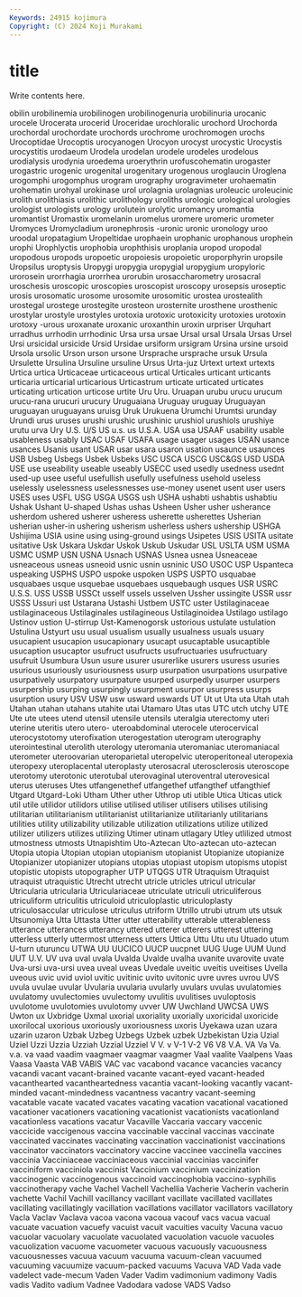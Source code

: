 ```yaml
---
Keywords: 24915 kojimura
Copyright: (C) 2024 Koji Murakami
---
```


# title

Write contents here.



obilin urobilinemia urobilinogen urobilinogenuria urobilinuria
urocanic urocele Urocerata urocerid Uroceridae urochloralic urochord Urochorda urochordal urochordate
urochords urochrome urochromogen urochs Urocoptidae Urocoptis urocyanogen Urocyon urocyst urocystic
Urocystis urocystitis urodaeum Urodela urodelan urodele urodeles urodelous urodialysis urodynia
uroedema uroerythrin urofuscohematin urogaster urogastric urogenic urogenital urogenitary urogenous uroglaucin
Uroglena urogomphi urogomphus urogram urography urogravimeter urohaematin urohematin urohyal urokinase
urol urolagnia urolagnias uroleucic uroleucinic urolith urolithiasis urolithic urolithology uroliths
urologic urological urologies urologist urologists urology urolutein urolytic uromancy uromantia
uromantist Uromastix uromelanin uromelus uromere uromeric urometer Uromyces Uromycladium uronephrosis
-uronic uronic uronology uroo uroodal uropatagium Uropeltidae urophaein urophanic urophanous
urophein urophi Urophlyctis urophobia urophthisis uroplania uropod uropodal uropodous uropods
uropoetic uropoiesis uropoietic uroporphyrin uropsile Uropsilus uroptysis Uropygi uropygia uropygial
uropygium uropyloric urorosein urorrhagia urorrhea urorubin urosaccharometry urosacral uroschesis uroscopic
uroscopies uroscopist uroscopy urosepsis uroseptic urosis urosomatic urosome urosomite urosomitic
urostea urostealith urostegal urostege urostegite urosteon urosternite urosthene urosthenic urostylar
urostyle urostyles urotoxia urotoxic urotoxicity urotoxies urotoxin urotoxy -urous uroxanate
uroxanic uroxanthin uroxin urpriser Urquhart urradhus urrhodin urrhodinic Ursa ursa
ursae Ursal ursal Ursala Ursas Ursel Ursi ursicidal ursicide Ursid
Ursidae ursiform ursigram Ursina ursine ursoid Ursola ursolic Urson urson
ursone Ursprache ursprache ursuk Ursula Ursulette Ursulina Ursuline ursuline Ursus
Urta-juz Urtext urtext urtexts Urtica urtica Urticaceae urticaceous urtical Urticales
urticant urticants urticaria urticarial urticarious Urticastrum urticate urticated urticates urticating
urtication urticose urtite Uru Uru. Uruapan urubu urucu urucum urucu-rana
urucuri urucury Uruguaiana Uruguay uruguay Uruguayan uruguayan uruguayans uruisg Uruk
Urukuena Urumchi Urumtsi urunday Urundi urus uruses urushi urushic urushinic
urushiol urushiols urushiye urutu urva Ury U.S. U/S US u.s.
us U.S.A. USA usa USAAF usability usable usableness usably USAC
USAF USAFA usage usager usages USAN usance usances Usanis usant
USAR usar usara usaron usation usaunce usaunces USB Usbeg Usbegs
Usbek Usbeks USC USCA USCG USC&GS USD USDA USE use
useability useable useably USECC used usedly usedness usednt used-up usee
useful usefullish usefully usefulness usehold useless uselessly uselessness uselessnesses use-money
usenet usent user users USES uses USFL USG USGA USGS
ush USHA ushabti ushabtis ushabtiu Ushak Ushant U-shaped Ushas ushas
Usheen Usher usher usherance usherdom ushered usherer usheress usherette usherettes
Usherian usherian usher-in ushering usherism usherless ushers ushership USHGA Ushijima
USIA usine using using-ground usings Usipetes USIS USITA usitate usitative
Usk Uskara Uskdar Uskok Uskub Uskudar USL USLTA USM USMA
USMC USMP USN USNA Usnach USNAS Usnea usnea Usneaceae usneaceous
usneas usneoid usnic usnin usninic USO USOC USP Uspanteca uspeaking
USPHS USPO uspoke uspoken USPS USPTO usquabae usquabaes usque usquebae
usquebaes usquebaugh usques USR USRC U.S.S. USS USSB USSCt usself
ussels usselven Ussher ussingite USSR ussr USSS Ussuri ust Ustarana
Ustashi Ustbem USTC uster Ustilaginaceae ustilaginaceous Ustilaginales ustilagineous Ustilaginoidea Ustilago
ustilago Ustinov ustion U-stirrup Ust-Kamenogorsk ustorious ustulate ustulation Ustulina Ustyurt
usu usual usualism usually usualness usuals usuary usucapient usucapion usucapionary
usucapt usucaptable usucaptible usucaption usucaptor usufruct usufructs usufructuaries usufructuary usufruit
Usumbura Usun usure usurer usurerlike usurers usuress usuries usurious usuriously
usuriousness usurp usurpation usurpations usurpative usurpatively usurpatory usurpature usurped usurpedly
usurper usurpers usurpership usurping usurpingly usurpment usurpor usurpress usurps usurption
usury USV USW usw usward uswards UT Ut ut Uta
uta Utah utah Utahan utahan utahans utahite utai Utamaro Utas
utas UTC utch utchy UTE Ute ute utees utend utensil
utensile utensils uteralgia uterectomy uteri uterine uteritis utero utero- uteroabdominal
uterocele uterocervical uterocystotomy uterofixation uterogestation uterogram uterography uterointestinal uterolith uterology
uteromania uteromaniac uteromaniacal uterometer uteroovarian uteroparietal uteropelvic uteroperitoneal uteropexia uteropexy
uteroplacental uteroplasty uterosacral uterosclerosis uteroscope uterotomy uterotonic uterotubal uterovaginal uteroventral
uterovesical uterus uteruses Utes utfangenethef utfangethef utfangthef utfangthief Utgard Utgard-Loki
Utham Uther uther Uthrop uti utible Utica Uticas utick util
utile utilidor utilidors utilise utilised utiliser utilisers utilises utilising utilitarian
utilitarianism utilitarianist utilitarianize utilitarianly utilitarians utilities utility utilizability utilizable utilization
utilizations utilize utilized utilizer utilizers utilizes utilizing Utimer utinam utlagary
Utley utlilized utmost utmostness utmosts Utnapishtim Uto-Aztecan Uto-aztecan uto-aztecan Utopia
utopia Utopian utopian utopianism utopianist Utopianize utopianize Utopianizer utopianizer utopians
utopias utopiast utopism utopisms utopist utopistic utopists utopographer UTP UTQGS
UTR Utraquism Utraquist utraquist utraquistic Utrecht utrecht utricle utricles utricul
utricular Utricularia utricularia Utriculariaceae utriculate utriculi utriculiferous utriculiform utriculitis utriculoid
utriculoplastic utriculoplasty utriculosaccular utriculose utriculus utriform Utrillo utrubi utrum uts
utsuk Utsunomiya Utta Uttasta Utter utter utterability utterable utterableness utterance
utterances utterancy uttered utterer utterers utterest uttering utterless utterly uttermost
utterness utters Uttica Uttu Utu utu Utuado utum U-turn uturuncu
UTWA UU UUCICO UUCP uucpnet UUG Uuge UUM Uund UUT
U.V. UV uva uval uvala Uvalda Uvalde uvalha uvanite uvarovite
uvate Uva-ursi uva-ursi uvea uveal uveas Uvedale uveitic uveitis uveitises
Uvella uveous uvic uvid uviol uvitic uvitinic uvito uvitonic uvre
uvres uvrou UVS uvula uvulae uvular Uvularia uvularia uvularly uvulars
uvulas uvulatomies uvulatomy uvulectomies uvulectomy uvulitis uvulitises uvuloptosis uvulotome uvulotomies
uvulotomy uvver UW Uwchland UWCSA UWS Uwton ux Uxbridge Uxmal
uxorial uxoriality uxorially uxoricidal uxoricide uxorilocal uxorious uxoriously uxoriousness uxoris
Uyekawa uzan uzara uzarin uzaron Uzbak Uzbeg Uzbegs Uzbek uzbek
Uzbekistan Uzia Uzial Uziel Uzzi Uzzia Uzziah Uzzial Uzziel V
V. v V-1 V-2 V6 V8 V.A. VA Va Va.
v.a. va vaad vaadim vaagmaer vaagmar vaagmer Vaal vaalite Vaalpens
Vaas Vaasa Vaasta VAB VABIS VAC vac vacabond vacance vacancies
vacancy vacandi vacant vacant-brained vacante vacant-eyed vacant-headed vacanthearted vacantheartedness vacantia
vacant-looking vacantly vacant-minded vacant-mindedness vacantness vacantry vacant-seeming vacatable vacate vacated
vacates vacating vacation vacational vacationed vacationer vacationers vacationing vacationist vacationists
vacationland vacationless vacations vacatur Vacaville Vaccaria vaccary vaccenic vaccicide vaccigenous
vaccina vaccinable vaccinal vaccinas vaccinate vaccinated vaccinates vaccinating vaccination vaccinationist
vaccinations vaccinator vaccinators vaccinatory vaccine vaccinee vaccinella vaccines vaccinia Vacciniaceae
vacciniaceous vaccinial vaccinias vaccinifer vacciniform vacciniola vaccinist Vaccinium vaccinium vaccinization
vaccinogenic vaccinogenous vaccinoid vaccinophobia vaccino-syphilis vaccinotherapy vache Vachel Vachell Vachellia
Vacherie Vacherin vacherin vachette Vachil Vachill vacillancy vacillant vacillate vacillated
vacillates vacillating vacillatingly vacillation vacillations vacillator vacillators vacillatory Vacla Vaclav
Vaclava vacoa vacona vacoua vacouf vacs vacua vacual vacuate vacuation
vacuefy vacuist vacuit vacuities vacuity Vacuna vacuo vacuolar vacuolary vacuolate
vacuolated vacuolation vacuole vacuoles vacuolization vacuome vacuometer vacuous vacuously vacuousness
vacuousnesses vacuua vacuum vacuuma vacuum-clean vacuumed vacuuming vacuumize vacuum-packed vacuums
Vacuva VAD Vada vade vadelect vade-mecum Vaden Vader Vadim vadimonium
vadimony Vadis vadis Vadito vadium Vadnee Vadodara vadose VADS Vadso

